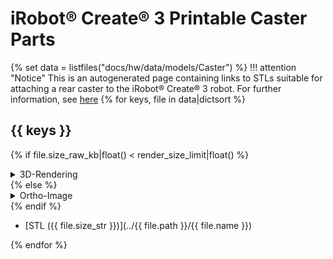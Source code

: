 # iRobot® Create® 3 Printable Caster Parts
{% set data = listfiles("docs/hw/data/models/Caster") %}
!!! attention "Notice"
    This is an autogenerated page containing links to STLs suitable for attaching a rear caster to the iRobot® Create® 3 robot. For further information, see [here](../mechanical/#adding-a-rear-caster)
{% for keys, file in data|dictsort %}
## {{ keys }}
{% if file.size_raw_kb|float() < render_size_limit|float() %}
<details>
  <summary>3D-Rendering</summary>

  <script src="https://embed.github.com/view/3d/{{ org }}/create3_docs/{{ branch }}/docs/{{ file.path }}/{{ file.name }}"></script>

</details>
{% else %}
<details>
  <summary>Ortho-Image</summary>

  <img src="../../{{ file.path}}/{{ file.name|replace(file.extension, "png") }}"></img>

</details>
{% endif %}



* [STL ({{ file.size_str }})](../{{ file.path }}/{{ file.name }})

{% endfor %}

[^1]: All trademarks mentioned are the property of their respective owners.